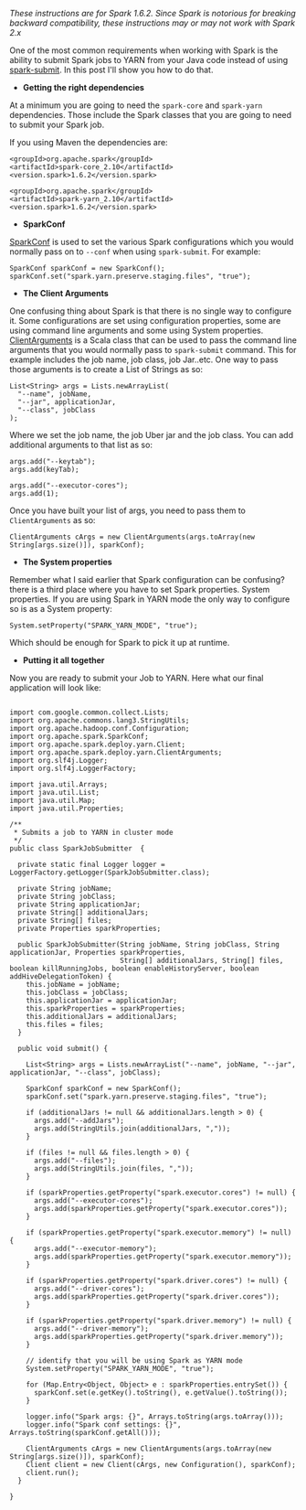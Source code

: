 *These instructions are for Spark 1.6.2. Since Spark is notorious for breaking backward compatibility, these instructions may or may not work with Spark 2.x*


One of the most common requirements when working with Spark is the ability to submit Spark jobs to YARN from your Java code instead of using [spark-submit](http://spark.apache.org/docs/latest/submitting-applications.html). In this post
I'll show you how to do that.

* **Getting the right dependencies**

At a minimum you are going to need the `spark-core` and `spark-yarn` dependencies. Those include the Spark classes that you are going to need to submit your Spark job.

If you using Maven the dependencies are:

```
<groupId>org.apache.spark</groupId>
<artifactId>spark-core_2.10</artifactId>
<version.spark>1.6.2</version.spark>

<groupId>org.apache.spark</groupId>
<artifactId>spark-yarn_2.10</artifactId>
<version.spark>1.6.2</version.spark>

```
* **SparkConf**

[SparkConf](http://spark.apache.org/docs/1.6.2/api/java/org/apache/spark/SparkConf.html) is used to set the various Spark configurations which you would normally pass on to `--conf` when using `spark-submit`. For example:

```
SparkConf sparkConf = new SparkConf();
sparkConf.set("spark.yarn.preserve.staging.files", "true");
```

* **The Client Arguments**

One confusing thing about Spark is that there is no single way to configure it. Some configurations are set using configuration properties, some are using command line arguments and some using System properties. [ClientArguments](https://github.com/apache/spark/blob/v1.6.2/core/src/main/scala/org/apache/spark/deploy/ClientArguments.scala) is a Scala class that can be used
to pass the command line arguments that you would normally pass to `spark-submit` command. This for example includes the job name, job class, job Jar..etc. One way to pass those arguments is to create a List of Strings as so:
```
List<String> args = Lists.newArrayList(
  "--name", jobName,
  "--jar", applicationJar,
  "--class", jobClass
);
```
Where we set the job name, the job Uber jar and the job class. You can add additional arguments to that list as so:
```
args.add("--keytab");
args.add(keyTab);

args.add("--executor-cores");
args.add(1);
```

Once you have built your list of args, you need to pass them to `ClientArguments` as so:

```
ClientArguments cArgs = new ClientArguments(args.toArray(new String[args.size()]), sparkConf);
```


* **The System properties**

Remember what I said earlier that Spark configuration can be confusing? there is a third place where you have to set Spark properties. System properties. If you are using Spark in YARN mode the only way to configure so is as a System property:

```System.setProperty("SPARK_YARN_MODE", "true");```

Which should be enough for Spark to pick it up at runtime.

* **Putting it all together**

Now you are ready to submit your Job to YARN. Here what our final application will look like:

```

import com.google.common.collect.Lists;
import org.apache.commons.lang3.StringUtils;
import org.apache.hadoop.conf.Configuration;
import org.apache.spark.SparkConf;
import org.apache.spark.deploy.yarn.Client;
import org.apache.spark.deploy.yarn.ClientArguments;
import org.slf4j.Logger;
import org.slf4j.LoggerFactory;

import java.util.Arrays;
import java.util.List;
import java.util.Map;
import java.util.Properties;

/**
 * Submits a job to YARN in cluster mode
 */
public class SparkJobSubmitter  {

  private static final Logger logger = LoggerFactory.getLogger(SparkJobSubmitter.class);

  private String jobName;
  private String jobClass;
  private String applicationJar;
  private String[] additionalJars;
  private String[] files;
  private Properties sparkProperties;

  public SparkJobSubmitter(String jobName, String jobClass, String applicationJar, Properties sparkProperties,
                           String[] additionalJars, String[] files, boolean killRunningJobs, boolean enableHistoryServer, boolean addHiveDelegationToken) {
    this.jobName = jobName;
    this.jobClass = jobClass;
    this.applicationJar = applicationJar;
    this.sparkProperties = sparkProperties;
    this.additionalJars = additionalJars;
    this.files = files;
  }

  public void submit() {

    List<String> args = Lists.newArrayList("--name", jobName, "--jar", applicationJar, "--class", jobClass);

    SparkConf sparkConf = new SparkConf();
    sparkConf.set("spark.yarn.preserve.staging.files", "true");

    if (additionalJars != null && additionalJars.length > 0) {
      args.add("--addJars");
      args.add(StringUtils.join(additionalJars, ","));
    }

    if (files != null && files.length > 0) {
      args.add("--files");
      args.add(StringUtils.join(files, ","));
    }

    if (sparkProperties.getProperty("spark.executor.cores") != null) {
      args.add("--executor-cores");
      args.add(sparkProperties.getProperty("spark.executor.cores"));
    }

    if (sparkProperties.getProperty("spark.executor.memory") != null) {
      args.add("--executor-memory");
      args.add(sparkProperties.getProperty("spark.executor.memory"));
    }

    if (sparkProperties.getProperty("spark.driver.cores") != null) {
      args.add("--driver-cores");
      args.add(sparkProperties.getProperty("spark.driver.cores"));
    }

    if (sparkProperties.getProperty("spark.driver.memory") != null) {
      args.add("--driver-memory");
      args.add(sparkProperties.getProperty("spark.driver.memory"));
    }

    // identify that you will be using Spark as YARN mode
    System.setProperty("SPARK_YARN_MODE", "true");

    for (Map.Entry<Object, Object> e : sparkProperties.entrySet()) {
      sparkConf.set(e.getKey().toString(), e.getValue().toString());
    }

    logger.info("Spark args: {}", Arrays.toString(args.toArray()));
    logger.info("Spark conf settings: {}", Arrays.toString(sparkConf.getAll()));

    ClientArguments cArgs = new ClientArguments(args.toArray(new String[args.size()]), sparkConf);
    Client client = new Client(cArgs, new Configuration(), sparkConf);
    client.run();
  }

}

```
